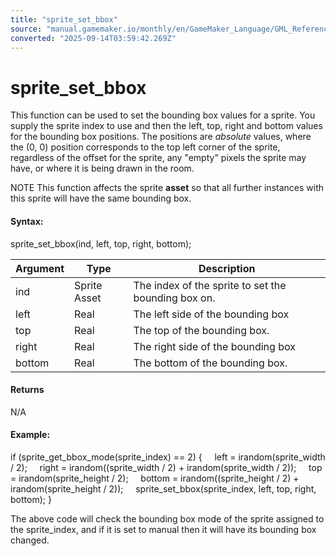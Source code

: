 ```yaml
---
title: "sprite_set_bbox"
source: "manual.gamemaker.io/monthly/en/GameMaker_Language/GML_Reference/Asset_Management/Sprites/Sprite_Manipulation/sprite_set_bbox.htm"
converted: "2025-09-14T03:59:42.269Z"
---
```


# sprite\_set\_bbox

This function can be used to set the bounding box values for a sprite. You supply the sprite index to use and then the left, top, right and bottom values for the bounding box positions. The positions are _absolute_ values, where the (0, 0) position corresponds to the top left corner of the sprite, regardless of the offset for the sprite, any "empty" pixels the sprite may have, or where it is being drawn in the room.

NOTE This function affects the sprite **asset** so that all further instances with this sprite will have the same bounding box.

#### Syntax:

sprite\_set\_bbox(ind, left, top, right, bottom);

| Argument | Type | Description |
| --- | --- | --- |
| ind | Sprite Asset | The index of the sprite to set the bounding box on. |
| left | Real | The left side of the bounding box |
| top | Real | The top of the bounding box. |
| right | Real | The right side of the bounding box |
| bottom | Real | The bottom of the bounding box. |

#### Returns

N/A

#### Example:

if (sprite\_get\_bbox\_mode(sprite\_index) == 2)
{
    left = irandom(sprite\_width / 2);
    right = irandom((sprite\_width / 2) + irandom(sprite\_width / 2));
    top = irandom(sprite\_height / 2);
    bottom = irandom((sprite\_height / 2) + irandom(sprite\_height / 2));
    sprite\_set\_bbox(sprite\_index, left, top, right, bottom);
}

The above code will check the bounding box mode of the sprite assigned to the sprite\_index, and if it is set to manual then it will have its bounding box changed.